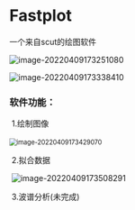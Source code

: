 # Fastplot

一个来自scut的绘图软件

![image-20220409173251080](C:\Users\hp\AppData\Roaming\Typora\typora-user-images\image-20220409173251080.png)

![image-20220409173338410](C:\Users\hp\AppData\Roaming\Typora\typora-user-images\image-20220409173338410.png)

### 软件功能：

​    1.绘制图像

​           <img src="C:\Users\hp\AppData\Roaming\Typora\typora-user-images\image-20220409173429070.png" alt="image-20220409173429070" style="zoom:80%;" />

​    2.拟合数据

​            ![image-20220409173508291](C:\Users\hp\AppData\Roaming\Typora\typora-user-images\image-20220409173508291.png)

​    3.波谱分析(未完成)

